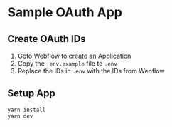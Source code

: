 # Sample OAuth App

## Create OAuth IDs
1. Goto Webflow to create an Application
2. Copy the `.env.example` file to `.env`
3. Replace the IDs in `.env` with the IDs from Webflow

## Setup App
```
yarn install
yarn dev
```